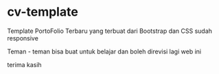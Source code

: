 # cv-template

Template PortoFolio Terbaru yang terbuat dari Bootstrap dan CSS sudah responsive

Teman - teman bisa buat untuk belajar dan boleh direvisi lagi web ini

terima kasih
